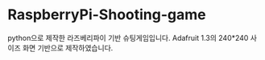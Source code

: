 # RaspberryPi-Shooting-game

python으로 제작한 라즈베리파이 기반 슈팅게임입니다.
Adafruit 1.3의 240*240 사이즈 화면 기반으로 제작하였습니다.
